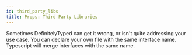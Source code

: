 ```yaml
---
id: third_party_libs
title: Props: Third Party Libraries
---
```


Sometimes DefinitelyTyped can get it wrong, or isn't quite addressing your use case. You can declare your own file with the same interface name. Typescript will merge interfaces with the same name.
